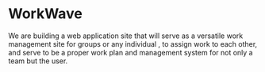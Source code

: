 # WorkWave
We are building a web application site that will serve as a versatile work management site for groups or any individual , to assign work to each other, and serve to be a proper work plan and management system for not only a team but the user. 
